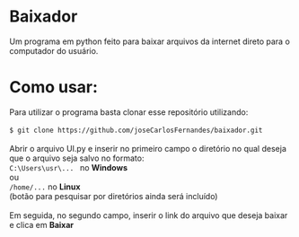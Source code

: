 # Baixador
Um programa em python feito para baixar arquivos da internet direto para o computador do usuário.

# Como usar:
Para utilizar o programa basta clonar esse repositório utilizando:
<br>
<br>
``
$ git clone https://github.com/joseCarlosFernandes/baixador.git
``
<br>
<br>
Abrir o arquivo UI.py e inserir no primeiro campo o diretório no qual deseja que o arquivo seja salvo no formato: <br>
``
C:\Users\usr\... 
``
no <b>Windows</b>
<br>
ou 
<br>
``
/home/...
``
no <b>Linux</b>
<br>
(botão para pesquisar por diretórios ainda será incluído)
<br>
<br>
Em seguida, no segundo campo, inserir o link do arquivo que deseja baixar e clica em <b>Baixar</b>
